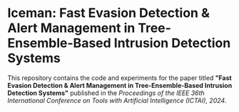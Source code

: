 # Iceman: Fast Evasion Detection & Alert Management in Tree-Ensemble-Based Intrusion Detection Systems

This repository contains the code and experiments for the paper titled **"Fast Evasion Detection & Alert Management in Tree-Ensemble-Based Intrusion Detection Systems"** published in the *Proceedings of the IEEE 36th International Conference on Tools with Artificial Intelligence (ICTAI), 2024*.